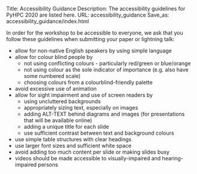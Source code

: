 Title: Accessibility Guidance
Description: The accessibility guidelines for PyHPC 2020 are listed here.
URL: accessibility_guidance
Save_as: accessibility_guidance/index.html

In order for the workshop to be accessible to everyone, we ask that you follow these guidelines when submitting your paper or lightning talk:

 * allow for non-native English speakers by using simple language
 * allow for colour blind people by
    *  not using conflicting colours - particularly red/green or blue/orange
    *  not using colour as the sole indicator of importance (e.g. also have some numbered scale)
    *  choosing colours from a colourblind-friendly palette
 * avoid excessive use of animation
 * allow for sight impairment and use of screen readers by
    * using uncluttered backgrounds
    * appropriately sizing text, especially on images
    * adding ALT-TEXT behind diagrams and images (for presentations that will be available online)
    * adding a unique title for each slide
    * use sufficient contrast between text and background colours
 * use simple table structures with clear headings
 * use larger font sizes and sufficient white space
 * avoid adding too much content per slide or making slides busy
 * videos should be made accessible to visually-impaired and hearing-impaired persons
